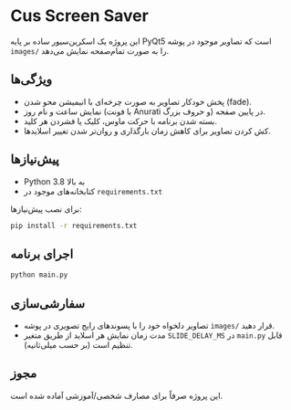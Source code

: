 # Cus Screen Saver

این پروژه یک اسکرین‌سیور ساده بر پایه PyQt5 است که تصاویر موجود در پوشه `images/` را به صورت تمام‌صفحه نمایش می‌دهد.

## ویژگی‌ها
- پخش خودکار تصاویر به صورت چرخه‌ای با انیمیشن محو شدن (fade).
- نمایش ساعت و نام روز (با فونت Anurati و حروف بزرگ) در پایین صفحه.
- بسته شدن برنامه با حرکت ماوس، کلیک یا فشردن هر کلید.
- کش کردن تصاویر برای کاهش زمان بارگذاری و روان‌تر شدن تغییر اسلایدها.

## پیش‌نیازها
- Python 3.8 به بالا
- کتابخانه‌های موجود در `requirements.txt`

برای نصب پیش‌نیازها:

```bash
pip install -r requirements.txt
```

## اجرای برنامه

```bash
python main.py
```

## سفارشی‌سازی
- تصاویر دلخواه خود را با پسوندهای رایج تصویری در پوشه `images/` قرار دهید.
- مدت زمان نمایش هر اسلاید از طریق متغیر `SLIDE_DELAY_MS` در `main.py` قابل تنظیم است (بر حسب میلی‌ثانیه).

## مجوز
این پروژه صرفاً برای مصارف شخصی/آموزشی آماده شده است.
